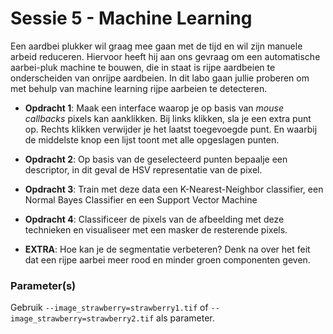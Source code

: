 # Sessie 5 - Machine Learning

Een aardbei plukker wil graag mee gaan met de tijd en wil zijn manuele arbeid
reduceren. Hiervoor heeft hij aan ons gevraag om een automatische aarbei-pluk
machine te bouwen, die in staat is rijpe aardbeien te onderscheiden van onrijpe
aardbeien. In dit labo gaan jullie proberen om met behulp van machine learning
rijpe aarbeien te detecteren.

* **Opdracht 1**: Maak een interface waarop je op basis van *mouse callbacks*
  pixels kan aanklikken. Bij links klikken, sla je een extra punt op. Rechts
  klikken verwijder je het laatst toegevoegde punt. En waarbij de middelste knop
  een lijst toont met alle opgeslagen punten.

* **Opdracht 2**: Op basis van de geselecteerd punten bepaalje een descriptor,
  in dit geval de HSV representatie van de pixel.

* **Opdracht 3**: Train met deze data een K-Nearest-Neighbor classifier, een
  Normal Bayes Classifier en een Support Vector Machine

* **Opdracht 4**: Classificeer de pixels van de afbeelding met deze technieken
  en visualiseer met een masker de resterende pixels.

* **EXTRA**: Hoe kan je de segmentatie verbeteren? Denk na over het feit dat een
  rijpe aarbei meer rood en minder groen componenten geven.

### Parameter(s)
Gebruik `--image_strawberry=strawberry1.tif` of `--image_strawberry=strawberry2.tif` als parameter.
